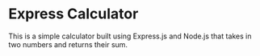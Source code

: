 # Express Calculator

This is a simple calculator built using Express.js and Node.js that takes in two numbers and returns their sum.

